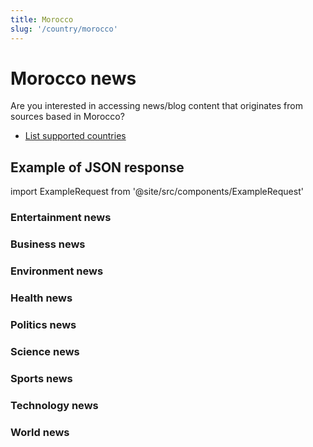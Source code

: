 ```yaml
---
title: Morocco
slug: '/country/morocco'
---
```


# Morocco news

Are you interested in accessing news/blog content that originates from sources based in Morocco?

- [List supported countries](/get-articles/countries)

## Example of JSON response

import ExampleRequest from '@site/src/components/ExampleRequest'

### Entertainment news
<ExampleRequest url="https://api.apitube.io/v1/news/articles-demo?limit=2&category=news/Arts_and_Entertainment&country=ma"></ExampleRequest>

### Business news
<ExampleRequest url="https://api.apitube.io/v1/news/articles-demo?limit=2&category=news/Business&country=ma"></ExampleRequest>

### Environment news
<ExampleRequest url="https://api.apitube.io/v1/news/articles-demo?limit=2&category=news/Environment&country=ma"></ExampleRequest>

### Health news
<ExampleRequest url="https://api.apitube.io/v1/news/articles-demo?limit=2&category=news/Health&country=ma"></ExampleRequest>

### Politics news
<ExampleRequest url="https://api.apitube.io/v1/news/articles-demo?limit=2&category=news/Politics&country=ma"></ExampleRequest>

### Science news
<ExampleRequest url="https://api.apitube.io/v1/news/articles-demo?limit=2&category=news/Science&country=ma"></ExampleRequest>

### Sports news
<ExampleRequest url="https://api.apitube.io/v1/news/articles-demo?limit=2&category=news/Sports&country=ma"></ExampleRequest>

### Technology news
<ExampleRequest url="https://api.apitube.io/v1/news/articles-demo?limit=2&category=news/Technology&country=ma"></ExampleRequest>

### World news
<ExampleRequest url="https://api.apitube.io/v1/news/articles-demo?limit=2&category=news/World&country=ma"></ExampleRequest>

